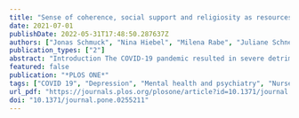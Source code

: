 ```yaml
---
title: "Sense of coherence, social support and religiosity as resources for medical personnel during the COVID-19 pandemic: A web-based survey among 4324 health care workers within the German Network University Medicine"
date: 2021-07-01
publishDate: 2022-05-31T17:48:50.287637Z
authors: ["Jonas Schmuck", "Nina Hiebel", "Milena Rabe", "Juliane Schneider", "Yesim Erim", "Eva Morawa", "Lucia Jerg-Bretzke", "Petra Beschoner", "Christian Albus", "Julian Hannemann", "Kerstin Weidner", "Susann Steudte-Schmiedgen", "Lukas Radbruch", "Holger Brunsch", "Franziska Geiser"]
publication_types: ["2"]
abstract: "Introduction The COVID-19 pandemic resulted in severe detrimental effects on the mental well-being of health care workers (HCW). Consequently, there has been a need to identify health-promoting resources in order to mitigate the psychological impact of the pandemic on HCW. Objective Our objective was to investigate the association of sense of coherence (SOC), social support and religiosity with self-reported mental symptoms and increase of subjective burden during the COVID-19 pandemic in HCW. Methods Our sample comprised 4324 HCW of four professions (physicians, nurses, medical technical assistants (MTA) and pastoral workers) who completed an online survey from 20 April to 5 July 2020. Health-promoting resources were assessed using the Sense of Coherence Scale Short Form (SOC-3), the ENRICHD Social Support Inventory (ESSI) and one item on religiosity derived from the Scale of Transpersonal Trust (TPV). Anxiety and depression symptoms were measured with the PHQ-2 and GAD-2. The increase of subjective burden due to the pandemic was assessed as the retrospective difference between burden during the pandemic and before the pandemic. Results In multiple regressions, higher SOC was strongly associated with fewer anxiety and depression symptoms. Higher social support was also related to less severe mental symptoms, but with a smaller effect size, while religiosity showed minimal to no correlation with anxiety or depression. In professional group analysis, SOC was negatively associated with mental symptoms in all groups, while social support only correlated significantly with mental health outcomes in physicians and MTA. In the total sample and among subgroups, an increase of subjective burden was meaningfully associated only with a weaker SOC. Conclusion Perceived social support and especially higher SOC appeared to be beneficial for mental health of HCW during the COVID-19 pandemic. However, the different importance of the resources in the respective occupations requires further research to identify possible reasons."
featured: false
publication: "*PLOS ONE*"
tags: ["COVID 19", "Depression", "Mental health and psychiatry", "Nurses", "Pandemics", "Physicians", "Professions", "Religion"]
url_pdf: "https://journals.plos.org/plosone/article?id=10.1371/journal.pone.0255211"
doi: "10.1371/journal.pone.0255211"
---
```


